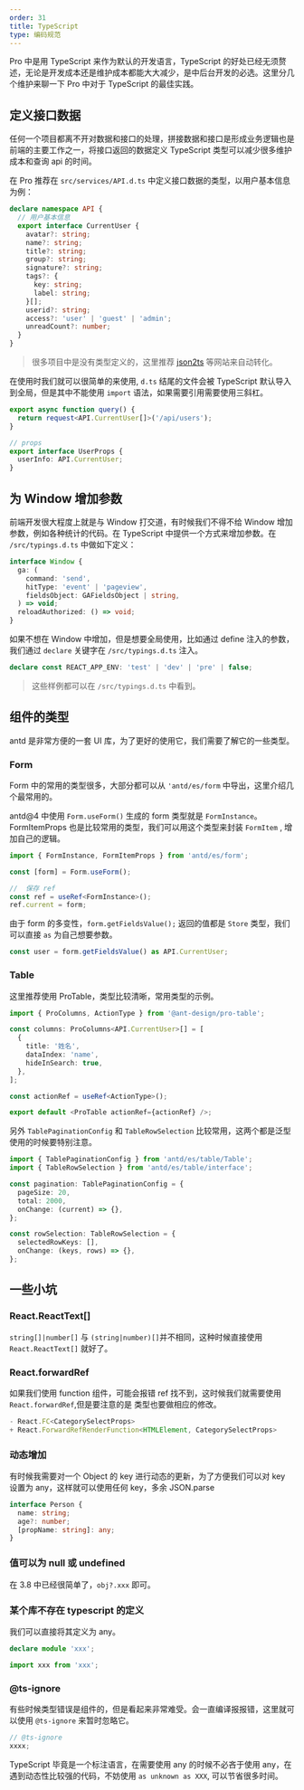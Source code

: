 ```yaml
---
order: 31
title: TypeScript
type: 编码规范
---
```


Pro 中是用 TypeScript 来作为默认的开发语言，TypeScript 的好处已经无须赘述，无论是开发成本还是维护成本都能大大减少，是中后台开发的必选。这里分几个维护来聊一下 Pro 中对于 TypeScript 的最佳实践。

## 定义接口数据

任何一个项目都离不开对数据和接口的处理，拼接数据和接口是形成业务逻辑也是前端的主要工作之一，将接口返回的数据定义 TypeScript 类型可以减少很多维护成本和查询 api 的时间。

在 Pro 推荐在 `src/services/API.d.ts` 中定义接口数据的类型，以用户基本信息为例：

```typescript
declare namespace API {
  // 用户基本信息
  export interface CurrentUser {
    avatar?: string;
    name?: string;
    title?: string;
    group?: string;
    signature?: string;
    tags?: {
      key: string;
      label: string;
    }[];
    userid?: string;
    access?: 'user' | 'guest' | 'admin';
    unreadCount?: number;
  }
}
```

> 很多项目中是没有类型定义的，这里推荐 [json2ts](http://json2ts.com/) 等网站来自动转化。

在使用时我们就可以很简单的来使用, `d.ts` 结尾的文件会被 TypeScript 默认导入到全局，但是其中不能使用 `import` 语法，如果需要引用需要使用三斜杠。

```typescript
export async function query() {
  return request<API.CurrentUser[]>('/api/users');
}

// props
export interface UserProps {
  userInfo: API.CurrentUser;
}
```

## 为 Window 增加参数

前端开发很大程度上就是与 Window 打交道，有时候我们不得不给 Window 增加参数，例如各种统计的代码。在 TypeScript 中提供一个方式来增加参数。在 `/src/typings.d.ts` 中做如下定义：

```typescript
interface Window {
  ga: (
    command: 'send',
    hitType: 'event' | 'pageview',
    fieldsObject: GAFieldsObject | string,
  ) => void;
  reloadAuthorized: () => void;
}
```

如果不想在 Window 中增加，但是想要全局使用，比如通过 define 注入的参数，我们通过 `declare` 关键字在 `/src/typings.d.ts` 注入。

```typescript
declare const REACT_APP_ENV: 'test' | 'dev' | 'pre' | false;
```

> 这些样例都可以在 `/src/typings.d.ts` 中看到。

## 组件的类型

antd 是非常方便的一套 UI 库，为了更好的使用它，我们需要了解它的一些类型。

### Form

Form 中的常用的类型很多，大部分都可以从 `'antd/es/form` 中导出，这里介绍几个最常用的。

antd@4 中使用 `Form.useForm()` 生成的 form 类型就是 `FormInstance`。FormItemProps 也是比较常用的类型，我们可以用这个类型来封装 `FormItem` , 增加自己的逻辑。

```typescript
import { FormInstance, FormItemProps } from 'antd/es/form';

const [form] = Form.useForm();

//  保存 ref
const ref = useRef<FormInstance>();
ref.current = form;
```

由于 form 的多变性，`form.getFieldsValue();` 返回的值都是 `Store` 类型，我们可以直接 `as` 为自己想要参数。

```typescript
const user = form.getFieldsValue() as API.CurrentUser;
```

### Table

这里推荐使用 ProTable，类型比较清晰，常用类型的示例。

```typescript
import { ProColumns, ActionType } from '@ant-design/pro-table';

const columns: ProColumns<API.CurrentUser>[] = [
  {
    title: '姓名',
    dataIndex: 'name',
    hideInSearch: true,
  },
];

const actionRef = useRef<ActionType>();

export default <ProTable actionRef={actionRef} />;
```

另外 `TablePaginationConfig` 和 `TableRowSelection` 比较常用，这两个都是泛型使用的时候要特别注意。

```typescript
import { TablePaginationConfig } from 'antd/es/table/Table';
import { TableRowSelection } from 'antd/es/table/interface';

const pagination: TablePaginationConfig = {
  pageSize: 20,
  total: 2000,
  onChange: (current) => {},
};

const rowSelection: TableRowSelection = {
  selectedRowKeys: [],
  onChange: (keys, rows) => {},
};
```

## 一些小坑

### React.ReactText[]

`string[]|number[]` 与 `(string|number)[]`并不相同，这种时候直接使用 `React.ReactText[]` 就好了。

### React.forwardRef

如果我们使用 function 组件，可能会报错 ref 找不到，这时候我们就需要使用 `React.forwardRef`,但是要注意的是 类型也要做相应的修改。

```typescript
- React.FC<CategorySelectProps>
+ React.ForwardRefRenderFunction<HTMLElement, CategorySelectProps>
```

### 动态增加

有时候我需要对一个 Object 的 key 进行动态的更新，为了方便我们可以对 key 设置为 any，这样就可以使用任何 key，多余 JSON.parse

```typescript
interface Person {
  name: string;
  age?: number;
  [propName: string]: any;
}
```

### 值可以为 null 或 undefined

在 3.8 中已经很简单了，`obj?.xxx` 即可。

### 某个库不存在 typescript 的定义

我们可以直接将其定义为 any。

```typescript
declare module 'xxx';

import xxx from 'xxx';
```

### @ts-ignore

有些时候类型错误是组件的，但是看起来非常难受。会一直编译报报错，这里就可以使用 `@ts-ignore` 来暂时忽略它。

```typescript
// @ts-ignore
xxxx;
```

TypeScript 毕竟是一个标注语言，在需要使用 any 的时候不必吝于使用 any，在遇到动态性比较强的代码，不妨使用 `as unknown as XXX`, 可以节省很多时间。
